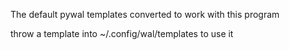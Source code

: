 The default pywal templates converted to work with this program


throw a template into ~/.config/wal/templates to use it
